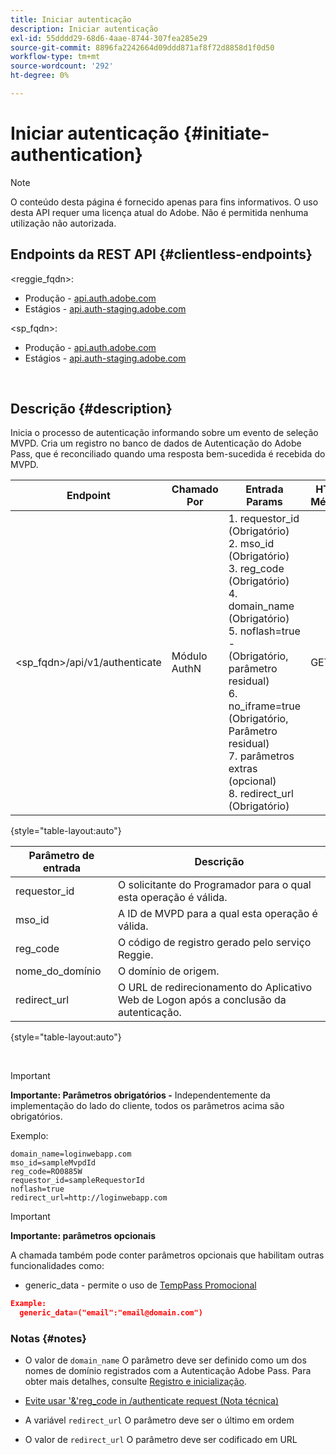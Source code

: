 ```yaml
---
title: Iniciar autenticação
description: Iniciar autenticação
exl-id: 55dddd29-68d6-4aae-8744-307fea285e29
source-git-commit: 8896fa2242664d09ddd871af8f72d8858d1f0d50
workflow-type: tm+mt
source-wordcount: '292'
ht-degree: 0%

---
```


# Iniciar autenticação {#initiate-authentication}

>[!NOTE]
>
>O conteúdo desta página é fornecido apenas para fins informativos. O uso desta API requer uma licença atual do Adobe. Não é permitida nenhuma utilização não autorizada.

## Endpoints da REST API {#clientless-endpoints}

&lt;reggie_fqdn>:

* Produção - [api.auth.adobe.com](http://api.auth.adobe.com/)
* Estágios - [api.auth-staging.adobe.com](http://api.auth-staging.adobe.com/)

&lt;sp_fqdn>:

* Produção - [api.auth.adobe.com](http://api.auth.adobe.com/)
* Estágios - [api.auth-staging.adobe.com](http://api.auth-staging.adobe.com/)

</br>


## Descrição {#description}

Inicia o processo de autenticação informando sobre um evento de seleção MVPD. Cria um registro no banco de dados de Autenticação do Adobe Pass, que é reconciliado quando uma resposta bem-sucedida é recebida do MVPD.



| Endpoint | Chamado  </br>Por | Entrada   </br>Params | HTTP  </br>Método | Resposta | HTTP  </br>Resposta |
| --- | --- | --- | --- | --- | --- |
| &lt;sp_fqdn>/api/v1/authenticate | Módulo AuthN | 1. requestor_id (Obrigatório)</br>2.  mso_id (Obrigatório)</br>3.  reg_code (Obrigatório)</br>4.  domain_name (Obrigatório)</br>5.  noflash=true -  </br>    (Obrigatório, parâmetro residual)</br>6.  no_iframe=true (Obrigatório, Parâmetro residual)</br>7.  parâmetros extras (opcional)</br>8.  redirect_url (Obrigatório) | GET | O aplicativo web de logon é redirecionado para a página de logon do MVPD. | 302 para implementações de redirecionamento completo |

{style="table-layout:auto"}


| Parâmetro de entrada | Descrição |
| --- | --- |
| requestor_id | O solicitante do Programador para o qual esta operação é válida. |
| mso_id | A ID de MVPD para a qual esta operação é válida. |
| reg_code | O código de registro gerado pelo serviço Reggie. |
| nome_do_domínio | O domínio de origem. |
| redirect_url | O URL de redirecionamento do Aplicativo Web de Logon após a conclusão da autenticação. |

{style="table-layout:auto"}

</br>

>[!IMPORTANT]
> 
>**Importante: Parâmetros obrigatórios -** Independentemente da implementação do lado do cliente, todos os parâmetros acima são obrigatórios.
>
>
>Exemplo:
>
>```
>domain_name=loginwebapp.com
>mso_id=sampleMvpdId
>reg_code=RO0885W
>requestor_id=sampleRequestorId
>noflash=true
>redirect_url=http://loginwebapp.com
>```

>[!IMPORTANT]
> 
>**Importante: parâmetros opcionais**
>
>A chamada também pode conter parâmetros opcionais que habilitam outras funcionalidades como:
>
> * generic\_data - permite o uso de [TempPass Promocional](/help/authentication/promotional-temp-pass.md)
>
>```JSON
>Example:
>   generic_data=("email":"email@domain.com")
>```


### **Notas** {#notes}

* O valor de `domain_name` O parâmetro deve ser definido como um dos nomes de domínio registrados com a Autenticação Adobe Pass. Para obter mais detalhes, consulte [Registro e inicialização](/help/authentication/programmer-overview.md).

* [Evite usar &#39;&amp;&#39;reg\_code in /authenticate request (Nota técnica)](/help/authentication/clientless-avoid-using-reg-code-in-authenticate-request.md)

* A variável `redirect_url` O parâmetro deve ser o último em ordem

* O valor de `redirect_url` O parâmetro deve ser codificado em URL
